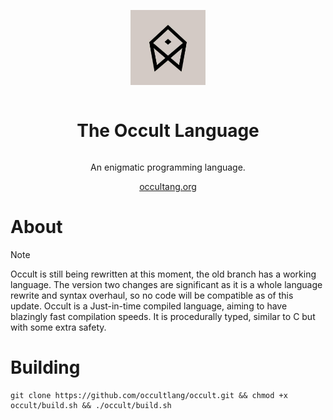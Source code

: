 <div align="center" style="display:grid;place-items:center;">
<p>
    <a href="https://occultlang.org/" target="_blank"><img width="120" src="occult.jpg"></a>
</p>
<h1>The Occult Language</h1>
<p>
An enigmatic programming language.
</p>
<a href="https://occultlang.org/" target="_blank">occultang.org</a>
</div>

# About
> [!NOTE]
> Occult is still being rewritten at this moment, the old branch has a working language. The version two changes are significant as it is a whole language rewrite and syntax overhaul, so no code will be compatible as of this update.
Occult is a Just-in-time compiled language, aiming to have blazingly fast compilation speeds. It is procedurally typed, similar to C but with some extra safety.
# Building
```
git clone https://github.com/occultlang/occult.git && chmod +x occult/build.sh && ./occult/build.sh
```
